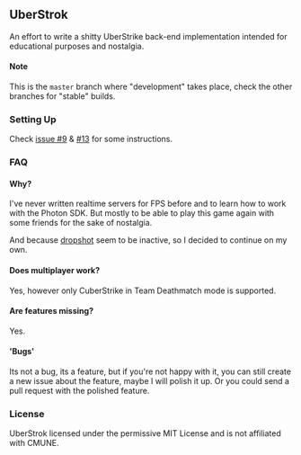 ## UberStrok
An effort to write a shitty UberStrike back-end implementation intended for educational purposes and nostalgia.

#### Note
This is the `master` branch where "development" takes place, check the other branches for "stable" builds.

### Setting Up
Check [issue #9](https://github.com/FICTURE7/uberstrok/issues/9) & [#13](https://github.com/FICTURE7/uberstrok/issues/13)
for some instructions.

### FAQ

#### Why?
I've never written realtime servers for FPS before and to learn how to work with the Photon SDK. But
mostly to be able to play this game again with some friends for the sake of nostalgia.

And because [dropshot](https://www.github.com/festivaldev/dropshot) seem to be inactive, so I decided
to continue on my own.

#### Does multiplayer work?
Yes, however only CuberStrike in Team Deathmatch mode is supported.
 
#### Are features missing?
Yes.

#### 'Bugs'
Its not a bug, its a feature, but if you're not happy with it, you can still create a new issue 
about the feature, maybe I will polish it up. Or you could send a pull request with the polished feature.

### License
UberStrok licensed under the permissive MIT License and is not affiliated with CMUNE.
